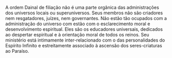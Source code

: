 ﻿A ordem Dainal de filiação não é uma parte orgânica das administrações dos universos locais ou superuniversos. Seus membros não são criadores nem resgatadores, juízes, nem governantes. Não estão tão ocupados com a administração do universo com estão com o esclarecimento moral e desenvolvimento espiritual. Eles são os educadores universais, dedicados ao despertar espiritual e à orientação moral de todos os reinos. Seu ministério está intimamente inter-relacionado com o das personalidades do Espírito Infinito e estreitamente associado à ascensão dos seres-criaturas ao Paraíso.